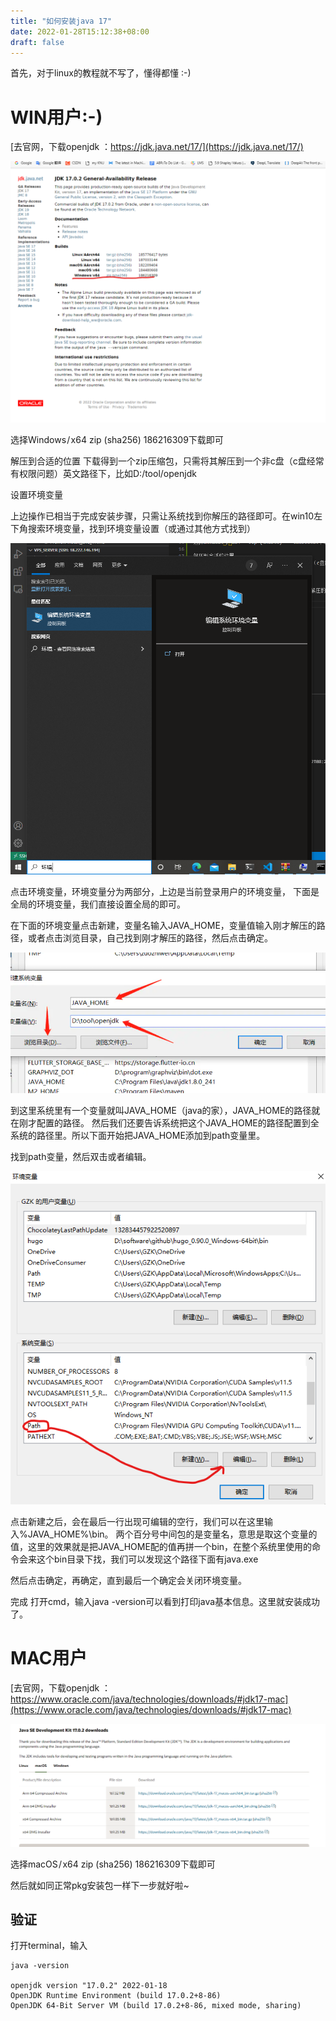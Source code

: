 ```yaml
---
title: "如何安装java 17"
date: 2022-01-28T15:12:38+08:00
draft: false
---
```


首先，对于linux的教程就不写了，懂得都懂 :-)

# WIN用户:-)

[去官网，下载openjdk ：https://jdk.java.net/17/](https://jdk.java.net/17/)

![20220128163444](https://raw.githubusercontent.com/Gzk738/vps_picgo/master/images/20220128163444.png)

选择Windows / x64	zip (sha256)	186216309下载即可

解压到合适的位置
下载得到一个zip压缩包，只需将其解压到一个非c盘（c盘经常有权限问题）英文路径下，比如D:/tool/openjdk

设置环境变量

上边操作已相当于完成安装步骤，只需让系统找到你解压的路径即可。在win10左下角搜索环境变量，找到环境变量设置（或通过其他方式找到）

![20220128164109](https://raw.githubusercontent.com/Gzk738/vps_picgo/master/images/20220128164109.png)

点击环境变量，环境变量分为两部分，上边是当前登录用户的环境变量，
下面是全局的环境变量，我们直接设置全局的即可。

在下面的环境变量点击新建，变量名输入JAVA_HOME，变量值输入刚才解压的路径，或者点击浏览目录，自己找到刚才解压的路径，然后点击确定。

![20220128164210](https://raw.githubusercontent.com/Gzk738/vps_picgo/master/images/20220128164210.png)

到这里系统里有一个变量就叫JAVA_HOME（java的家），JAVA_HOME的路径就在刚才配置的路径。
然后我们还要告诉系统把这个JAVA_HOME的路径配置到全系统的路径里。所以下面开始把JAVA_HOME添加到path变量里。

找到path变量，然后双击或者编辑。

![20220128164335](https://raw.githubusercontent.com/Gzk738/vps_picgo/master/images/20220128164335.png)

点击新建之后，会在最后一行出现可编辑的空行，我们可以在这里输入%JAVA_HOME%\bin。
两个百分号中间包的是变量名，意思是取这个变量的值，这里的效果就是把JAVA_HOME配的值再拼一个bin，在整个系统里使用的命令会来这个bin目录下找，我们可以发现这个路径下面有java.exe

然后点击确定，再确定，直到最后一个确定会关闭环境变量。

完成
打开cmd，输入java -version可以看到打印java基本信息。这里就安装成功了。

# MAC用户


[去官网，下载openjdk ：https://www.oracle.com/java/technologies/downloads/#jdk17-mac](https://www.oracle.com/java/technologies/downloads/#jdk17-mac)

![20220128165003](https://raw.githubusercontent.com/Gzk738/vps_picgo/master/images/20220128165003.png)

选择macOS / x64		zip (sha256)	186216309下载即可

然后就如同正常pkg安装包一样下一步就好啦~

## 验证

打开terminal，输入
```
java -version

openjdk version "17.0.2" 2022-01-18
OpenJDK Runtime Environment (build 17.0.2+8-86)
OpenJDK 64-Bit Server VM (build 17.0.2+8-86, mixed mode, sharing)
```

